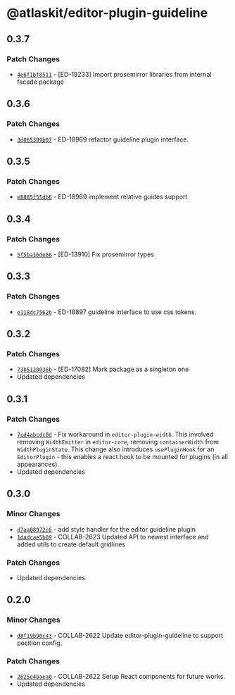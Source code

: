 # @atlaskit/editor-plugin-guideline

## 0.3.7

### Patch Changes

- [`4e6f1bf8511`](https://bitbucket.org/atlassian/atlassian-frontend/commits/4e6f1bf8511) - [ED-19233] Import prosemirror libraries from internal facade package

## 0.3.6

### Patch Changes

- [`3d065399b07`](https://bitbucket.org/atlassian/atlassian-frontend/commits/3d065399b07) - ED-18969 refactor guideline plugin interface.

## 0.3.5

### Patch Changes

- [`e8885f55db6`](https://bitbucket.org/atlassian/atlassian-frontend/commits/e8885f55db6) - ED-18969 implement relative guides support

## 0.3.4

### Patch Changes

- [`5f5ba16de66`](https://bitbucket.org/atlassian/atlassian-frontend/commits/5f5ba16de66) - [ED-13910] Fix prosemirror types

## 0.3.3

### Patch Changes

- [`e118dc7562b`](https://bitbucket.org/atlassian/atlassian-frontend/commits/e118dc7562b) - ED-18897 guideline interface to use css tokens.

## 0.3.2

### Patch Changes

- [`73b5128036b`](https://bitbucket.org/atlassian/atlassian-frontend/commits/73b5128036b) - [ED-17082] Mark package as a singleton one
- Updated dependencies

## 0.3.1

### Patch Changes

- [`7cd4abcdc0d`](https://bitbucket.org/atlassian/atlassian-frontend/commits/7cd4abcdc0d) - Fix workaround in `editor-plugin-width`. This involved removing `WidthEmitter` in `editor-core`, removing `containerWidth` from `WidthPluginState`. This change also introduces `usePluginHook` for an `EditorPlugin` - this enables a react hook to be mounted for plugins (in all appearances).
- Updated dependencies

## 0.3.0

### Minor Changes

- [`d7aa08972c6`](https://bitbucket.org/atlassian/atlassian-frontend/commits/d7aa08972c6) - add style handler for the editor guideline plugin
- [`1dadcae5b09`](https://bitbucket.org/atlassian/atlassian-frontend/commits/1dadcae5b09) - COLLAB-2623 Updated API to newest interface and added utils to create default gridlines

### Patch Changes

- Updated dependencies

## 0.2.0

### Minor Changes

- [`d8f19b90c43`](https://bitbucket.org/atlassian/atlassian-frontend/commits/d8f19b90c43) - COLLAB-2622 Update editor-plugin-guideline to support position config.

### Patch Changes

- [`2625e4baea0`](https://bitbucket.org/atlassian/atlassian-frontend/commits/2625e4baea0) - COLLAB-2622 Setup React components for future works.
- Updated dependencies
